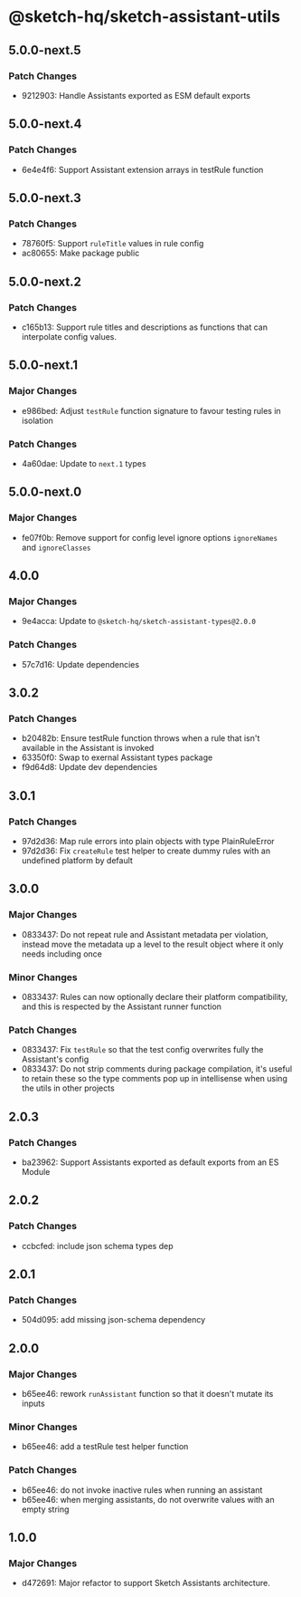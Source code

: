 # @sketch-hq/sketch-assistant-utils

## 5.0.0-next.5

### Patch Changes

- 9212903: Handle Assistants exported as ESM default exports

## 5.0.0-next.4

### Patch Changes

- 6e4e4f6: Support Assistant extension arrays in testRule function

## 5.0.0-next.3

### Patch Changes

- 78760f5: Support `ruleTitle` values in rule config
- ac80655: Make package public

## 5.0.0-next.2

### Patch Changes

- c165b13: Support rule titles and descriptions as functions that can interpolate config values.

## 5.0.0-next.1

### Major Changes

- e986bed: Adjust `testRule` function signature to favour testing rules in isolation

### Patch Changes

- 4a60dae: Update to `next.1` types

## 5.0.0-next.0

### Major Changes

- fe07f0b: Remove support for config level ignore options `ignoreNames` and `ignoreClasses`

## 4.0.0

### Major Changes

- 9e4acca: Update to `@sketch-hq/sketch-assistant-types@2.0.0`

### Patch Changes

- 57c7d16: Update dependencies

## 3.0.2

### Patch Changes

- b20482b: Ensure testRule function throws when a rule that isn't available in the Assistant is
  invoked
- 63350f0: Swap to exernal Assistant types package
- f9d64d8: Update dev dependencies

## 3.0.1

### Patch Changes

- 97d2d36: Map rule errors into plain objects with type PlainRuleError
- 97d2d36: Fix `createRule` test helper to create dummy rules with an undefined platform by default

## 3.0.0

### Major Changes

- 0833437: Do not repeat rule and Assistant metadata per violation, instead move the metadata up a
  level to the result object where it only needs including once

### Minor Changes

- 0833437: Rules can now optionally declare their platform compatibility, and this is respected by
  the Assistant runner function

### Patch Changes

- 0833437: Fix `testRule` so that the test config overwrites fully the Assistant's config
- 0833437: Do not strip comments during package compilation, it's useful to retain these so the type
  comments pop up in intellisense when using the utils in other projects

## 2.0.3

### Patch Changes

- ba23962: Support Assistants exported as default exports from an ES Module

## 2.0.2

### Patch Changes

- ccbcfed: include json schema types dep

## 2.0.1

### Patch Changes

- 504d095: add missing json-schema dependency

## 2.0.0

### Major Changes

- b65ee46: rework `runAssistant` function so that it doesn't mutate its inputs

### Minor Changes

- b65ee46: add a testRule test helper function

### Patch Changes

- b65ee46: do not invoke inactive rules when running an assistant
- b65ee46: when merging assistants, do not overwrite values with an empty string

## 1.0.0

### Major Changes

- d472691: Major refactor to support Sketch Assistants architecture.

